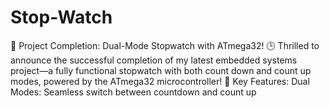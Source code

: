 # Stop-Watch
🚀 Project Completion: Dual-Mode Stopwatch with ATmega32! 🕒 Thrilled to announce the successful completion of my latest embedded systems project—a fully functional stopwatch with both count down and count up modes, powered by the ATmega32 microcontroller! 🔑 Key Features: Dual Modes: Seamless switch between countdown and count up
